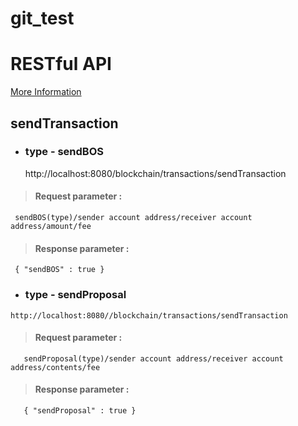 # git_test

# RESTful API

[ More Information](https://www.boscoin.io)

## sendTransaction

- ### type - sendBOS

  http://localhost:8080/blockchain/transactions/sendTransaction


>#### Request parameter :
```
 sendBOS(type)/sender account address/receiver account address/amount/fee
```
>#### Response parameter :
```
 { "sendBOS" : true }
```

- ### type - sendProposal

```
http://localhost:8080//blockchain/transactions/sendTransaction
```
> #### Request parameter :
```
   sendProposal(type)/sender account address/receiver account address/contents/fee
```
> #### Response parameter :
```
   { "sendProposal" : true }
```